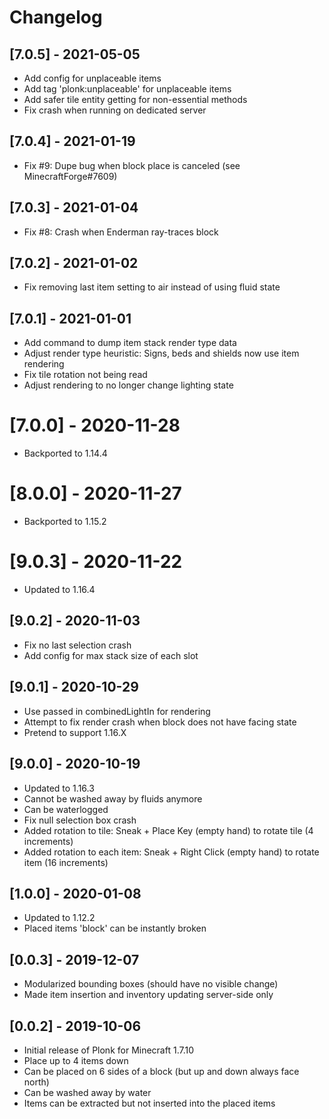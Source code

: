 # Changelog

## [7.0.5] - 2021-05-05

- Add config for unplaceable items
- Add tag 'plonk:unplaceable' for unplaceable items
- Add safer tile entity getting for non-essential methods
- Fix crash when running on dedicated server

## [7.0.4] - 2021-01-19

- Fix #9: Dupe bug when block place is canceled (see MinecraftForge#7609)

## [7.0.3] - 2021-01-04

- Fix #8: Crash when Enderman ray-traces block

## [7.0.2] - 2021-01-02

- Fix removing last item setting to air instead of using fluid state

## [7.0.1] - 2021-01-01

- Add command to dump item stack render type data
- Adjust render type heuristic: Signs, beds and shields now use item rendering
- Fix tile rotation not being read
- Adjust rendering to no longer change lighting state

# [7.0.0] - 2020-11-28

- Backported to 1.14.4

# [8.0.0] - 2020-11-27

- Backported to 1.15.2

# [9.0.3] - 2020-11-22

- Updated to 1.16.4

## [9.0.2] - 2020-11-03

- Fix no last selection crash
- Add config for max stack size of each slot

## [9.0.1] - 2020-10-29

- Use passed in combinedLightIn for rendering
- Attempt to fix render crash when block does not have facing state
- Pretend to support 1.16.X

## [9.0.0] - 2020-10-19

- Updated to 1.16.3
- Cannot be washed away by fluids anymore
- Can be waterlogged
- Fix null selection box crash
- Added rotation to tile: Sneak + Place Key (empty hand) to rotate tile (4 increments)
- Added rotation to each item: Sneak + Right Click (empty hand) to rotate item (16 increments)

## [1.0.0] - 2020-01-08

- Updated to 1.12.2
- Placed items 'block' can be instantly broken

## [0.0.3] - 2019-12-07

- Modularized bounding boxes (should have no visible change)
- Made item insertion and inventory updating server-side only

## [0.0.2] - 2019-10-06

- Initial release of Plonk for Minecraft 1.7.10
- Place up to 4 items down
- Can be placed on 6 sides of a block (but up and down always face north)
- Can be washed away by water
- Items can be extracted but not inserted into the placed items
